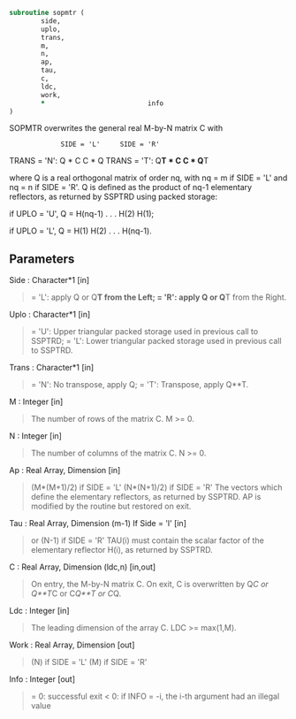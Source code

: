 ```fortran
subroutine sopmtr (
		side,
		uplo,
		trans,
		m,
		n,
		ap,
		tau,
		c,
		ldc,
		work,
		*                          info
)
```

 SOPMTR overwrites the general real M-by-N matrix C with

                 SIDE = 'L'     SIDE = 'R'
 TRANS = 'N':      Q * C          C * Q
 TRANS = 'T':      Q**T * C       C * Q**T

 where Q is a real orthogonal matrix of order nq, with nq = m if
 SIDE = 'L' and nq = n if SIDE = 'R'. Q is defined as the product of
 nq-1 elementary reflectors, as returned by SSPTRD using packed
 storage:

 if UPLO = 'U', Q = H(nq-1) . . . H(2) H(1);

 if UPLO = 'L', Q = H(1) H(2) . . . H(nq-1).

## Parameters
Side : Character*1 [in]
> = 'L': apply Q or Q**T from the Left;
> = 'R': apply Q or Q**T from the Right.

Uplo : Character*1 [in]
> = 'U': Upper triangular packed storage used in previous
> call to SSPTRD;
> = 'L': Lower triangular packed storage used in previous
> call to SSPTRD.

Trans : Character*1 [in]
> = 'N':  No transpose, apply Q;
> = 'T':  Transpose, apply Q**T.

M : Integer [in]
> The number of rows of the matrix C. M >= 0.

N : Integer [in]
> The number of columns of the matrix C. N >= 0.

Ap : Real Array, Dimension [in]
> (M*(M+1)/2) if SIDE = 'L'
> (N*(N+1)/2) if SIDE = 'R'
> The vectors which define the elementary reflectors, as
> returned by SSPTRD.  AP is modified by the routine but
> restored on exit.

Tau : Real Array, Dimension (m-1) If Side = 'l' [in]
> or (N-1) if SIDE = 'R'
> TAU(i) must contain the scalar factor of the elementary
> reflector H(i), as returned by SSPTRD.

C : Real Array, Dimension (ldc,n) [in,out]
> On entry, the M-by-N matrix C.
> On exit, C is overwritten by Q*C or Q**T*C or C*Q**T or C*Q.

Ldc : Integer [in]
> The leading dimension of the array C. LDC >= max(1,M).

Work : Real Array, Dimension [out]
> (N) if SIDE = 'L'
> (M) if SIDE = 'R'

Info : Integer [out]
> = 0:  successful exit
> < 0:  if INFO = -i, the i-th argument had an illegal value

